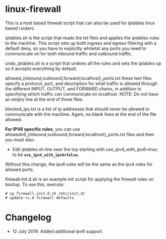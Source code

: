 linux-firewall
==============
This is a host based firewall script that can also be used for iptables linux based routers.

iptables.sh is the script that reads the txt files and applies the iptables rules to the machine. This script sets up both ingress and egress filtering with a default deny, so you have to explicitly whitelist any ports you need to communicate on for both inbound traffic and outbound traffic.

undo_iptables.sh is a script that undoes all the rules and sets the iptables up so it accepts everything by default.

allowed_{inbound,outbound,forward,localhost}_ports.txt these text files specify a protocol, port, and description for what traffic is allowed through the different INPUT, OUTPUT, and FORWARD chains, in addition to specifying which traffic can communicate on localhost. NOTE: Do not have an empty line at the end of these files.

blocked_ips.txt is a list of ip addresses that should never be allowed to communicate with the machine. Again, no blank lines at the end of the file allowed.

**For IPV6 specific rules**, you can use allowedv6_{inbound,outbound,forward,localhost}_ports.txt files and then you must also:
 - Edit iptables.sh line near the top starting with *use_ipv4_with_ipv6=true;* to be **`use_ipv4_with_ipv6=false`**;

Without this change, the ipv6 rules will be the same as the ipv4 rules for allowed ports.

firewall.init.d.sh is an example init script for applying the firewall rules on bootup. To use this, execute:
```
# cp firewall.init.d.sh /etc/init.d/
# update-rc.d firewall defaults
```

Changelog
=========

 - 12 July 2019: Added additional ipv6 support.
